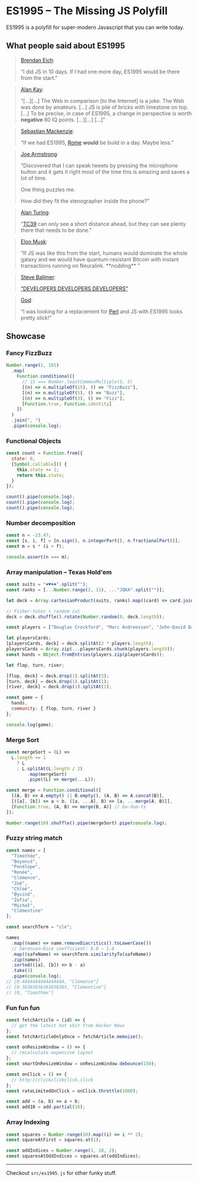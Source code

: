 # ES1995 – The Missing JS Polyfill

ES1995 is a polyfill for super-modern Javascript that you can write today.

## What people said about ES1995

> [Brendan Eich](https://twitter.com/BrendanEich):
>
> “I did JS in 10 days. If I had one more day, ES1995 would be there from the start.”

> [Alan Kay](https://en.wikiquote.org/wiki/Alan_Kay):
>
> “[…][…] The Web in comparison [to the Internet] is a joke. The Web was done by amateurs. […] JS is pile of bricks with limestone on top. […] To be precise, in case of ES1995, a change in perspective is worth **negative** 80 IQ points. […][…] […]”

> [Sebastian Mackenzie](https://twitter.com/sebmck):
>
> “If we had ES1995, [Rome](https://github.com/rome/tools) **would** be build in a day. Maybe less.”

> [Joe Armstrong](https://twitter.com/joeerl):
>
> “Discovered that I can speak tweets by pressing the microphone button and it gets it right most of the time this is amazing and saves a lot of time.
>
> One thing puzzles me.
>
> How did they fit the stenographer inside the phone?”

> [Alan Turing](https://en.wikipedia.org/wiki/Alan_Turing):
>
> “[TC39](https://tc39.es) can only see a short distance ahead, but they can see plenty there that needs to be done.”

> [Elon Musk](https://twitter.com/elonmusk):
>
> “If JS was like this from the start, humans would dominate the whole galaxy and we would have quantum-resistant Bitcoin with instant transactions running on Neuralink. \*\*nodding\*\* ”

> [Steve Ballmer](https://www.youtube.com/watch?v=KMU0tzLwhbE):
>
> [“DEVELOPERS DEVELOPERS DEVELOPERS”](https://www.youtube.com/watch?v=KMU0tzLwhbE)

> [God](https://xkcd.com/224/):
>
> “I was looking for a replacement for [Perl](https://xkcd.com/224/) and JS with ES1995 looks pretty slick!”

## Showcase

### Fancy FizzBuzz

```js
Number.range(1, 101)
  .map(
    Function.conditional([
      // 15 === Number.leastCommonMultiple(3, 5)
      [(n) => n.multipleOf(15), () => "FizzBuzz"],
      [(n) => n.multipleOf(5), () => "Buzz"],
      [(n) => n.multipleOf(3), () => "Fizz"],
      [Function.true, Function.identity]
    ])
  )
  .join(", ")
  .pipe(console.log);
```

### Functional Objects

```js
const count = Function.from({
  state: 0,
  [Symbol.callable]() {
    this.state += 1;
    return this.state;
  }
});

count().pipe(console.log);
count().pipe(console.log);
count().pipe(console.log);
```

### Number decomposition

```js
const n = -23.47;
const [s, i, f] = [n.sign(), n.integerPart(), n.fractionalPart()];
const m = s * (i + f);

console.assert(n === m);
```

### Array manipulation – Texas Hold'em

```js
const suits = "♠♥♦♣".split("");
const ranks = [...Number.range(2, 11), ..."JQKA".split("")];

let deck = Array.cartesianProduct(suits, ranks).map((card) => card.join(""));

// Fisher-Yates + random cut
deck = deck.shuffle().rotate(Number.random(0, deck.length));

const players = ["Douglas Crockford", "Marc Andreessen", "John-David Dalton"];

let playersCards;
[playersCards, deck] = deck.splitAt(2 * players.length);
playersCards = Array.zip(...playersCards.chunk(players.length));
const hands = Object.fromEntries(players.zip(playersCards));

let flop, turn, river;

[flop, deck] = deck.drop(1).splitAt(3);
[turn, deck] = deck.drop(1).splitAt(1);
[river, deck] = deck.drop(1).splitAt(1);

const game = {
  hands,
  community: { flop, turn, river }
};

console.log(game);
```

### Merge Sort

```js
const mergeSort = (L) =>
  L.length <= 1
    ? L
    : L.splitAt(L.length / 2)
        .map(mergeSort)
        .pipe((L) => merge(...L));

const merge = Function.conditional([
  [(A, B) => A.empty() || B.empty(), (A, B) => A.concat(B)],
  [([a], [b]) => a < b, ([a, ...A], B) => [a, ...merge(A, B)]],
  [Function.true, (A, B) => merge(B, A)] // ba-dum-ts
]);

Number.range(10).shuffle().pipe(mergeSort).pipe(console.log);
```

### Fuzzy string match

```js
const names = [
  "Timothée",
  "Beyoncé",
  "Penélope",
  "Renée",
  "Clémence",
  "Zoë",
  "Chloë",
  "Øyvind",
  "Žofia",
  "Michał",
  "Clémentine"
];

const searchTerm = "cle";

names
  .map((name) => name.removeDiacritics().toLowerCase())
  // Sørensen–Dice coefficient: 0.0 – 1.0
  .map((safeName) => searchTerm.similarityTo(safeName))
  .zip(names)
  .sorted(([a], [b]) => b - a)
  .take(3)
  .pipe(console.log);
// [0.4444444444444444, "Clémence"]
// [0.36363636363636365, "Clémentine"]
// [0, "Timothée"]
```

### Fun fun fun

```js
const fetchArticle = (id) => {
  // get the latest hot shit from Hacker News
};
const fetchArticleOnlyOnce = fetchArticle.memoize();
```

```js
const onResizeWindow = () => {
  // recalculate expensive layout
};
const smartOnResizeWindow = onResizeWindow.debounce(150);
```

```js
const onClick = () => {
  // http://clickclickclick.click
};
const rateLimitedOnClick = onClick.throttle(1000);
```

```js
const add = (a, b) => a + b;
const add10 = add.partial(10);
```

### Array Indexing

```js
const squares = Number.range(10).map((i) => i ** 2);
const squareAtFirst = squares.at(1);

const oddIndices = Number.range(1, 10, 2);
const squaresAtOddIndices = squares.at(oddIndices);
```

---

Checkout `src/es1995.js` for other funky stuff.
